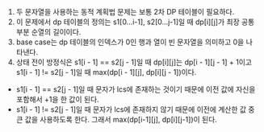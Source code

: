 1. 두 문자열을 사용하는 동적 계획법 문제는 보통 2차 DP 테이블이 필요하다.
2. 이 문제에서 dp 테이블의 정의는 s1[0...i-1], s2[0...j-1]일 때 dp[i][j]가 최장 공통 부분 순열의 길이이다.
3. base case는 dp 테이블의 인덱스가 0인 행과 열이 빈 문자열을 의미하고 0을 나타낸다.
4. 상태 전이 방정식은 s1[i - 1] == s2[j - 1]일 때 dp[i][j]는 dp[i - 1][j - 1] + 1이고 s1[i - 1] != s2[j - 1]일 때 max(dp[i - 1][j], dp[i][j - 1])이다.
- s1[i - 1] == s2[j - 1]일 때 문자가 lcs에 존재하는 것이기 때문에 이전 값에 자신을 포함해서 +1을 한 값이 된다.
- s1[i - 1] != s2[j - 1]일 때 문자가 lcs에 존재하지 않기 때문에 이전에 계산한 값 중 큰 값을 사용하도록 한다. 그래서 max(dp[i-1][j], dp[i][j-1])이 된다.